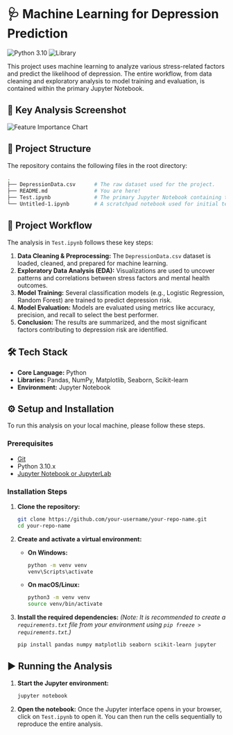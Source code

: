# 🩺 Machine Learning for Depression Prediction

![Python 3.10](https://img.shields.io/badge/python-3.10-blue.svg)
![Library](https://img.shields.io/badge/Library-Scikit--learn-orange.svg)


This project uses machine learning to analyze various stress-related factors and predict the likelihood of depression. The entire workflow, from data cleaning and exploratory analysis to model training and evaluation, is contained within the primary Jupyter Notebook.

## 📸 Key Analysis Screenshot

![Feature Importance Chart](./screenshot.png)


## 📂 Project Structure

The repository contains the following files in the root directory:

```bash
.
├── DepressionData.csv      # The raw dataset used for the project.
├── README.md               # You are here!
├── Test.ipynb              # The primary Jupyter Notebook containing the full analysis.
└── Untitled-1.ipynb        # A scratchpad notebook used for initial tests (can be ignored).
```

## 🚀 Project Workflow

The analysis in `Test.ipynb` follows these key steps:
1.  **Data Cleaning & Preprocessing:** The `DepressionData.csv` dataset is loaded, cleaned, and prepared for machine learning.
2.  **Exploratory Data Analysis (EDA):** Visualizations are used to uncover patterns and correlations between stress factors and mental health outcomes.
3.  **Model Training:** Several classification models (e.g., Logistic Regression, Random Forest) are trained to predict depression risk.
4.  **Model Evaluation:** Models are evaluated using metrics like accuracy, precision, and recall to select the best performer.
5.  **Conclusion:** The results are summarized, and the most significant factors contributing to depression risk are identified.

## 🛠️ Tech Stack

-   **Core Language:** Python
-   **Libraries:** Pandas, NumPy, Matplotlib, Seaborn, Scikit-learn
-   **Environment:** Jupyter Notebook

## ⚙️ Setup and Installation

To run this analysis on your local machine, please follow these steps.

### Prerequisites

-   [Git](https://git-scm.com/)
-   Python 3.10.x
-   [Jupyter Notebook or JupyterLab](https://jupyter.org/install)

### Installation Steps

1.  **Clone the repository:**
    ```bash
    git clone https://github.com/your-username/your-repo-name.git
    cd your-repo-name
    ```

2.  **Create and activate a virtual environment:**

    -   **On Windows:**
        ```bash
        python -m venv venv
        venv\Scripts\activate
        ```

    -   **On macOS/Linux:**
        ```bash
        python3 -m venv venv
        source venv/bin/activate
        ```

3.  **Install the required dependencies:**
    *(Note: It is recommended to create a `requirements.txt` file from your environment using `pip freeze > requirements.txt`.)*
    ```bash
    pip install pandas numpy matplotlib seaborn scikit-learn jupyter
    ```

## ▶️ Running the Analysis

1.  **Start the Jupyter environment:**
    ```bash
    jupyter notebook
    ```

2.  **Open the notebook:**
    Once the Jupyter interface opens in your browser, click on `Test.ipynb` to open it. You can then run the cells sequentially to reproduce the entire analysis.



